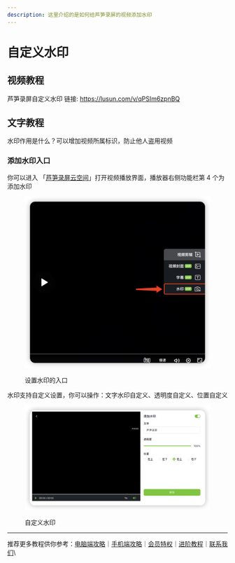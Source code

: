 ```yaml
---
description: 这里介绍的是如何给芦笋录屏的视频添加水印
---
```


# 自定义水印

## 视频教程 <a href="#f0-9f-91-8d-e8-a7-86-e9-a2-91-e6-95-99-e7-a8-8b" id="f0-9f-91-8d-e8-a7-86-e9-a2-91-e6-95-99-e7-a8-8b"></a>

芦笋录屏自定义水印 链接: https://lusun.com/v/qPSIm6zpnBQ

## 文字教程 <a href="#f0-9f-91-8d-e6-96-87-e5-a-d-97-e6-95-99-e7-a8-8b" id="f0-9f-91-8d-e6-96-87-e5-a-d-97-e6-95-99-e7-a8-8b"></a>

水印作用是什么？可以增加视频所属标识，防止他人盗用视频

### 添加水印入口 <a href="#e6-b7-bb-e5-8a-a0-e6-b0-b4-e5-8d-b0-e5-85-a5-e5-8f-a3" id="e6-b7-bb-e5-8a-a0-e6-b0-b4-e5-8d-b0-e5-85-a5-e5-8f-a3"></a>

你可以进入 「[芦笋录屏云空间](https://lusun.com/dashboard/videos)」打开视频播放界面，播放器右侧功能栏第 4 个为添加水印

<figure><img src="../.gitbook/assets/watermark.png" alt=""><figcaption><p>设置水印的入口</p></figcaption></figure>

水印支持自定义设置，你可以操作：文字水印自定义、透明度自定义、位置自定义

<figure><img src="../.gitbook/assets/zidingyishuiyin.png" alt=""><figcaption><p>自定义水印</p></figcaption></figure>

***

推荐更多教程供你参考：[电脑端攻略](../basic/pc.md)｜[手机端攻略](../basic/phone.md)｜[会员特权](../basic/vip.md)｜[进阶教程](./)｜[联系我们](../contact/)\
